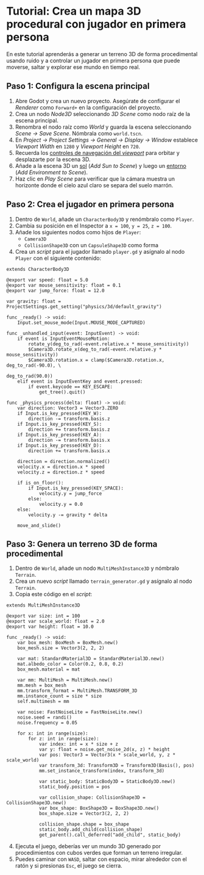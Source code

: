 # Tutorial: Crea un mapa 3D procedural con jugador en primera persona

En este tutorial aprenderás a generar un terreno 3D de forma procedimental usando ruido y a controlar un jugador en primera persona que puede moverse, saltar y explorar ese mundo en tiempo real.

## Paso 1: Configura la escena principal

1. Abre Godot y crea un nuevo proyecto. Asegúrate de configurar el _Renderer_ como `Forward+` en la configuración del proyecto.
2. Crea un nodo _Node3D_ seleccionando _3D Scene_ como nodo raíz de la escena principal.
3. Renombra el nodo raíz como _World_ y guarda la escena seleccionando _Scene → Save Scene_. Nómbrala como `world.tscn`.
4. En _Project → Project Settings → General → Display → Window_ establece _Viewport Width_ en `1280` y _Viewport Height_ en `720`.
5. Recuerda los [controles de navegación del _viewport_][T01] para orbitar y desplazarte por la escena 3D.
6. Añade a la escena 3D un [sol][T02] (_Add Sun to Scene_) y luego un [entorno][T03] (_Add Environment to Scene_).
7. Haz clic en _Play Scene_ para verificar que la cámara muestra un horizonte donde el cielo azul claro se separa del suelo marrón.

[T01]: https://github.com/milq/milq.github.io/blob/master/cursos/godot/tutorials/3d_viewport_navigation_controls.md
[T02]: https://raw.githubusercontent.com/milq/milq.github.io/refs/heads/master/cursos/godot/images/add_sun_to_scene.png
[T03]: https://raw.githubusercontent.com/milq/milq.github.io/refs/heads/master/cursos/godot/images/add_environment_to_scene.png

## Paso 2: Crea el jugador en primera persona

1. Dentro de `World`, añade un `CharacterBody3D` y renómbralo como `Player`.
2. Cambia su posición en el Inspector a `x = 100`, `y = 25`, `z = 100`.
3. Añade los siguientes nodos como hijos de `Player`:
   - `Camera3D`
   - `CollisionShape3D` con un `CapsuleShape3D` como forma
4. Crea un _script_ para el jugador llamado `player.gd` y asígnalo al nodo `Player` con el siguiente contenido:

```gdscript
extends CharacterBody3D

@export var speed: float = 5.0
@export var mouse_sensitivity: float = 0.1
@export var jump_force: float = 12.0

var gravity: float = ProjectSettings.get_setting("physics/3d/default_gravity")

func _ready() -> void:
    Input.set_mouse_mode(Input.MOUSE_MODE_CAPTURED)

func _unhandled_input(event: InputEvent) -> void:
    if event is InputEventMouseMotion:
        rotate_y(deg_to_rad(-event.relative.x * mouse_sensitivity))
        $Camera3D.rotate_x(deg_to_rad(-event.relative.y * mouse_sensitivity))
        $Camera3D.rotation.x = clamp($Camera3D.rotation.x, deg_to_rad(-90.0), \
                                                           deg_to_rad(90.0))
    elif event is InputEventKey and event.pressed:
        if event.keycode == KEY_ESCAPE:
            get_tree().quit()

func _physics_process(delta: float) -> void:
    var direction: Vector3 = Vector3.ZERO
    if Input.is_key_pressed(KEY_W):
        direction -= transform.basis.z
    if Input.is_key_pressed(KEY_S):
        direction += transform.basis.z
    if Input.is_key_pressed(KEY_A):
        direction -= transform.basis.x
    if Input.is_key_pressed(KEY_D):
        direction += transform.basis.x

    direction = direction.normalized()
    velocity.x = direction.x * speed
    velocity.z = direction.z * speed

    if is_on_floor():
        if Input.is_key_pressed(KEY_SPACE):
            velocity.y = jump_force
        else:
            velocity.y = 0.0
    else:
        velocity.y -= gravity * delta

    move_and_slide()
```

## Paso 3: Genera un terreno 3D de forma procedimental

1. Dentro de `World`, añade un nodo `MultiMeshInstance3D` y nómbralo `Terrain`.
2. Crea un nuevo _script_ llamado `terrain_generator.gd` y asígnalo al nodo `Terrain`.
3. Copia este código en el _script_:

```gdscript
extends MultiMeshInstance3D

@export var size: int = 100
@export var scale_world: float = 2.0
@export var height: float = 10.0

func _ready() -> void:
    var box_mesh: BoxMesh = BoxMesh.new()
    box_mesh.size = Vector3(2, 2, 2)

    var mat: StandardMaterial3D = StandardMaterial3D.new()
    mat.albedo_color = Color(0.2, 0.8, 0.2)
    box_mesh.material = mat

    var mm: MultiMesh = MultiMesh.new()
    mm.mesh = box_mesh
    mm.transform_format = MultiMesh.TRANSFORM_3D
    mm.instance_count = size * size
    self.multimesh = mm

    var noise: FastNoiseLite = FastNoiseLite.new()
    noise.seed = randi()
    noise.frequency = 0.05

    for x: int in range(size):
        for z: int in range(size):
            var index: int = x * size + z
            var y: float = noise.get_noise_2d(x, z) * height
            var pos: Vector3 = Vector3(x * scale_world, y, z * scale_world)
            var transform_3d: Transform3D = Transform3D(Basis(), pos)
            mm.set_instance_transform(index, transform_3d)

            var static_body: StaticBody3D = StaticBody3D.new()
            static_body.position = pos

            var collision_shape: CollisionShape3D = CollisionShape3D.new()
            var box_shape: BoxShape3D = BoxShape3D.new()
            box_shape.size = Vector3(2, 2, 2)

            collision_shape.shape = box_shape
            static_body.add_child(collision_shape)
            get_parent().call_deferred("add_child", static_body)
```

4. Ejecuta el juego, deberías ver un mundo 3D generado por procedimientos con cubos verdes que forman un terreno irregular.
5. Puedes caminar con `WASD`, saltar con espacio, mirar alrededor con el ratón y si presionas `Esc`, el juego se cierra.
